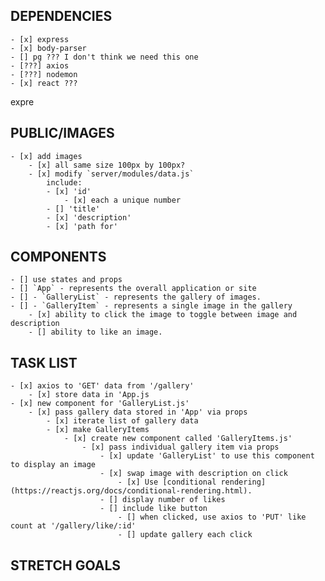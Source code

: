 ##       DEPENDENCIES      ##
    - [x] express
    - [x] body-parser
    - [] pg ??? I don't think we need this one
    - [???] axios
    - [???] nodemon
    - [x] react ???

 expre
##       PUBLIC/IMAGES      ##
    - [x] add images
        - [x] all same size 100px by 100px?
        - [x] modify `server/modules/data.js`
            include:
            - [x] 'id'
                - [x] each a unique number
            - [] 'title'
            - [x] 'description'
            - [x] 'path for'


##       COMPONENTS       ##
    - [] use states and props
    - [] `App` - represents the overall application or site
    - [] - `GalleryList` - represents the gallery of images.
    - [] - `GalleryItem` - represents a single image in the gallery
        - [x] ability to click the image to toggle between image and description
        - [] ability to like an image.


##       TASK LIST       ##
    - [x] axios to 'GET' data from '/gallery'
        - [x] store data in 'App.js
    - [x] new component for 'GalleryList.js'
        - [x] pass gallery data stored in 'App' via props
            - [x] iterate list of gallery data
            - [x] make GalleryItems
                - [x] create new component called 'GalleryItems.js'
                    - [x] pass individual gallery item via props
                        - [x] update 'GalleryList' to use this component to display an image
                        - [x] swap image with description on click
                            - [x] Use [conditional rendering](https://reactjs.org/docs/conditional-rendering.html).
                        - [] display number of likes
                        - [] include like button
                            - [] when clicked, use axios to 'PUT' like count at '/gallery/like/:id'
                            - [] update gallery each click


##       STRETCH GOALS      ##